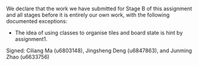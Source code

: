 We declare that the work we have submitted for Stage B of this assignment and all stages before it is entirely our own work, with the following documented exceptions:

* The idea of using classes to organise tiles and board state is hint by assignment1.


Signed: Ciliang Ma (u6803148), Jingsheng Deng (u6847863), and Junming Zhao (u6633756)
